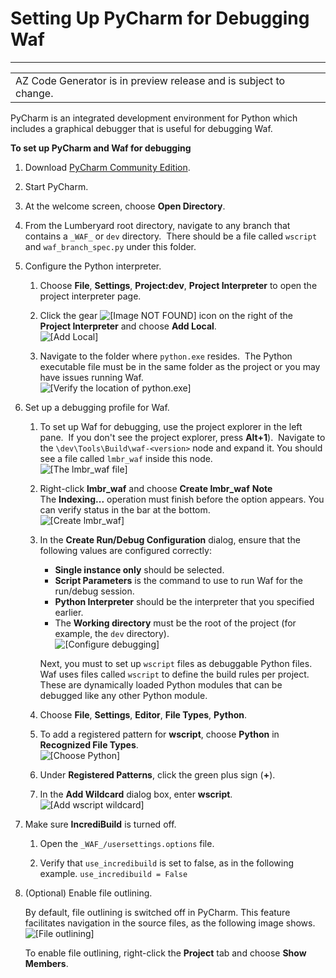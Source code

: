 # Setting Up PyCharm for Debugging Waf<a name="az-code-gen-pycharm"></a>


****  

|  | 
| --- |
| AZ Code Generator is in preview release and is subject to change\. | 

PyCharm is an integrated development environment for Python which includes a graphical debugger that is useful for debugging Waf\. 

**To set up PyCharm and Waf for debugging**

1. Download [PyCharm Community Edition](https://www.jetbrains.com/pycharm/download/)\. 

1. Start PyCharm\. 

1. At the welcome screen, choose **Open Directory**\.  

1. From the Lumberyard root directory, navigate to any branch that contains a `_WAF_` or `dev` directory\.  There should be a file called `wscript` and `waf_branch_spec.py` under this folder\. 

1. Configure the Python interpreter\. 

   1. Choose **File**, **Settings**, **Project:dev**, **Project Interpreter** to open the project interpreter page\. 

   1. Click the gear ![\[Image NOT FOUND\]](http://docs.aws.amazon.com/lumberyard/latest/userguide/images/cloud-canvas-cloud-gem-text-to-speech-cgp-4.png) icon on the right of the **Project Interpreter** and choose **Add Local**\.   
![\[Add Local\]](http://docs.aws.amazon.com/lumberyard/latest/userguide/images/az-code-gen-pycharm-1.png)

   1. Navigate to the folder where `python.exe` resides\.  The Python executable file must be in the same folder as the project or you may have issues running Waf\.   
![\[Verify the location of python.exe\]](http://docs.aws.amazon.com/lumberyard/latest/userguide/images/az-code-gen-pycharm-2.png)

1. Set up a debugging profile for Waf\. 

   1. To set up Waf for debugging, use the project explorer in the left pane\.  If you don't see the project explorer, press **Alt\+1**\)\.  Navigate to the `\dev\Tools\Build\waf-<version>` node and expand it\. You should see a file called `lmbr_waf` inside this node\.   
![\[The lmbr_waf file\]](http://docs.aws.amazon.com/lumberyard/latest/userguide/images/az-code-gen-pycharm-3.png)

   1. Right\-click **lmbr\_waf** and choose **Create lmbr\_waf** 
**Note**  
The **Indexing\.\.\.** operation must finish before the option appears\. You can verify status in the bar at the bottom\.   
![\[Create lmbr_waf\]](http://docs.aws.amazon.com/lumberyard/latest/userguide/images/az-code-gen-pycharm-4.png)

   1. In the **Create Run/Debug Configuration** dialog, ensure that the following values are configured correctly:
      + **Single instance only** should be selected\. 
      + **Script Parameters** is the command to use to run Waf for the run/debug session\. 
      + **Python Interpreter** should be the interpreter that you specified earlier\. 
      + The **Working directory** must be the root of the project \(for example, the `dev` directory\)\.   
![\[Configure debugging\]](http://docs.aws.amazon.com/lumberyard/latest/userguide/images/az-code-gen-pycharm-5.png)

      Next, you must to set up `wscript` files as debuggable Python files\. Waf uses files called `wscript` to define the build rules per project\.  These are dynamically loaded Python modules that can be debugged like any other Python module\.  

   1. Choose **File**, **Settings**, **Editor**, **File Types**, **Python**\. 

   1. To add a registered pattern for **wscript**, choose **Python** in **Recognized File Types**\.   
![\[Choose Python\]](http://docs.aws.amazon.com/lumberyard/latest/userguide/images/az-code-gen-pycharm-6.png)

   1. Under **Registered Patterns**, click the green plus sign \(**\+**\)\. 

   1. In the **Add Wildcard** dialog box, enter **wscript**\.   
![\[Add wscript wildcard\]](http://docs.aws.amazon.com/lumberyard/latest/userguide/images/az-code-gen-pycharm-7.png)

1. Make sure **IncrediBuild** is turned off\. 

   1. Open the `_WAF_/usersettings.options` file\.

   1. Verify that `use_incredibuild` is set to false, as in the following example\. `use_incredibuild = False` 

1. \(Optional\) Enable file outlining\.

   By default, file outlining is switched off in PyCharm\. This feature facilitates navigation in the source files, as the following image shows\.  
![\[File outlining\]](http://docs.aws.amazon.com/lumberyard/latest/userguide/images/az-code-gen-pycharm-8.png)

   To enable file outlining, right\-click the **Project** tab and choose **Show Members**\. 